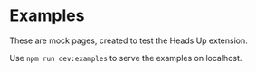 # Examples

These are mock pages, created to test the Heads Up extension.

Use `npm run dev:examples` to serve the examples on localhost.
